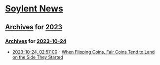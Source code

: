 # [Soylent News](../../../README.md)

## [Archives](../../index.md) for [2023](../index.md)

### [Archives](../../index.md) for [2023-10-24](index.md)

* [2023-10-24, 02:57:00](https://soylentnews.org/article.pl?sid=23/10/23/081212&from=rss) - [When Flipping Coins, Fair Coins Tend to Land on the Side They Started](https://soylentnews.org/article.pl?sid=23/10/23/081212&from=rss)
